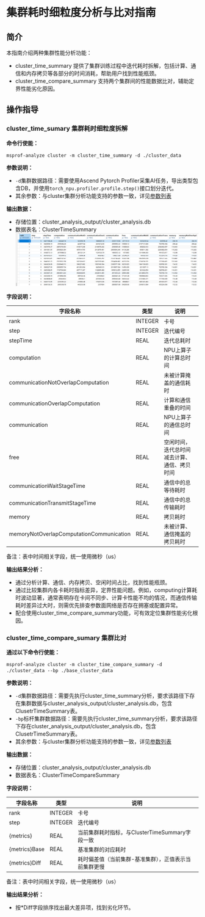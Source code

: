 # 集群耗时细粒度分析与比对指南

## 简介
本指南介绍两种集群性能分析功能：
* cluster_time_summary 提供了集群训练过程中迭代耗时拆解，包括计算、通信和内存拷贝等各部分的时间消耗，帮助用户找到性能瓶颈。
* cluster_time_compare_summary 支持两个集群间的性能数据比对，辅助定界性能劣化原因。

## 操作指导
### cluster_time_sumary 集群耗时细粒度拆解

**命令行使能：**
```
msprof-analyze cluster -m cluster_time_summary -d ./cluster_data
```
**参数说明：**  
* `-d`集群数据路径：需要使用Ascend Pytorch Profiler采集AI任务，导出类型包含DB，并使用`torch_npu.profiler.profile.step()`接口划分迭代。  
* 其余参数：与cluster集群分析功能支持的参数一致，详见[参数列表](../cluster_analyse/README.md)  

**输出数据：**  
* 存储位置：cluster_analysis_output/cluster_analysis.db  
* 数据表名：ClusterTimeSummary  
![输出结果展示](img/clutser_time_summary.png)

**字段说明：**

| 字段名称                                  | 类型     | 说明                     |
|-------------------------------------------|----------|------------------------|
| rank                                      | INTEGER  | 卡号                     |
| step                                      | INTEGER  | 迭代编号                   |
| stepTime                                  | REAL     | 迭代总耗时                  |
| computation                               | REAL     | NPU上算子的计算总时间           |
| communicationNotOverlapComputation        | REAL     | 未被计算掩盖的通信耗时            |
| communicationOverlapComputation           | REAL     | 计算和通信重叠的时间             |
| communication                            | REAL     | NPU上算子的通信总时间           |
| free                                      | REAL     | 空闲时间，迭代总时间减去计算、通信、拷贝时间 |
| communicationWaitStageTime               | REAL     | 通信中的总等待耗时              |
| communicationTransmitStageTime           | REAL     | 通信中的总传输耗时              |
| memory                                   | REAL     | 拷贝耗时                   |
| memoryNotOverlapComputationCommunication | REAL     | 未被计算、通信掩盖的拷贝耗时         |

备注：表中时间相关字段，统一使用微秒（us）

**输出结果分析：**
* 通过分析计算、通信、内存拷贝、空闲时间占比，找到性能瓶颈。
* 通过比较集群内各卡耗时指标差异，定界性能问题。例如，computing计算耗时波动显著，通常表明存在卡间不同步、计算卡性能不均的情况，而通信传输耗时差异过大时，则需优先排查参数面网络是否存在拥塞或配置异常。
* 配合使用cluster_time_compare_summary功能，可有效定位集群性能劣化根因。


### cluster_time_compare_sumary 集群比对

**通过以下命令行使能：**
```
msprof-analyze cluster -m cluster_time_compare_summary -d ./cluster_data --bp ./base_cluster_data
```
**参数说明：**  
* `-d`集群数据路径：需要先执行cluster_time_summary分析，要求该路径下存在集群数据与cluster_analysis_output/cluster_analysis.db，包含ClusetrTimeSummary表。  
* `-bp`标杆集群数据路径：需要先执行cluster_time_summary分析，要求该路径下存在cluster_analysis_output/cluster_analysis.db，包含ClusetrTimeSummary表。
* 其余参数：与cluster集群分析功能支持的参数一致，详见[参数列表](../cluster_analyse/README.md)  

**输出数据：**  
* 存储位置：cluster_analysis_output/cluster_analysis.db
* 数据表名：ClusterTimeCompareSummary

**字段说明：**

| 字段名称       | 类型     | 说明                               |
|------------|----------|----------------------------------|
| rank       | INTEGER  | 卡号                               |
| step       | INTEGER  | 迭代编号                             |
| {metrics}  | REAL     | 当前集群耗时指标，与ClusterTimeSummary字段一致 |
| {metrics}Base | REAL     | 基准集群的对应耗时                        |
| {metrics}Diff | REAL     | 耗时偏差值（当前集群-基准集群），正值表示当前集群更慢      |

备注：表中时间相关字段，统一使用微秒（us）

**输出结果分析：**
* 按*Diff字段排序找出最大差异项，找到劣化环节。
